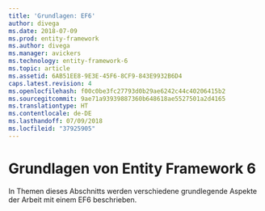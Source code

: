 ```yaml
---
title: 'Grundlagen: EF6'
author: divega
ms.date: 2018-07-09
ms.prod: entity-framework
ms.author: divega
ms.manager: avickers
ms.technology: entity-framework-6
ms.topic: article
ms.assetid: 6AB51EE8-9E3E-45F6-8CF9-843E9932B6D4
caps.latest.revision: 4
ms.openlocfilehash: f00c0be3fc27793d0b29ae6242c44c40206415b2
ms.sourcegitcommit: 9ae71a93939887360b648618ae5527501a2d4165
ms.translationtype: HT
ms.contentlocale: de-DE
ms.lasthandoff: 07/09/2018
ms.locfileid: "37925905"
---
```

# <a name="entity-framework-6-fundamentals"></a>Grundlagen von Entity Framework 6
In Themen dieses Abschnitts werden verschiedene grundlegende Aspekte der Arbeit mit einem EF6 beschrieben.
